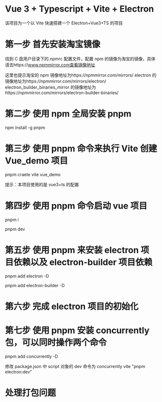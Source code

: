 # Vue 3 + Typescript + Vite + Electron

该项目为一个以 Vite 快速搭建一个 Electron+Vue3+TS 的项目

# 第一步 首先安装淘宝镜像

找到 C 盘用户目录下的.npmrc 配置文件，配置 npm 的镜像为淘宝的镜像，具体请去https://www.npmmirror.com查看镜像地址

这里也提示淘宝的 npm 镜像地址为https://npmmirror.com/mirrors/
electron 的镜像地址为https://npmmirror.com/mirrors/electron/
electron_builder_binaries_mirror 的镜像地址为https://npmmirror.com/mirrors/electron-builder-binaries/

# 第二步 使用 npm 全局安装 pnpm

npm install -g pnpm

# 第三步 使用 pnpm 命令来执行 Vite 创建 Vue_demo 项目

pnpm craete vite vue_demo

提示：本项目使用的是 vue3+ts 的配置

# 第四步 使用 pnpm 命令启动 vue 项目

pnpm i

pnpm dev

# 第五步 使用 pnpm 来安装 electron 项目依赖以及 electron-builder 项目依赖

pnpm add electron -D

pnpm add electron-builder -D

# 第六步 完成 electron 项目的初始化

# 第七步 使用 pnpm 安装 concurrently 包，可以同时操作两个命令

pnpm add concurrently -D

修改 package.json 中 script 对象的 dev 命令为 concurrently vite \"pnpm electron:dev\"

# 处理打包问题
